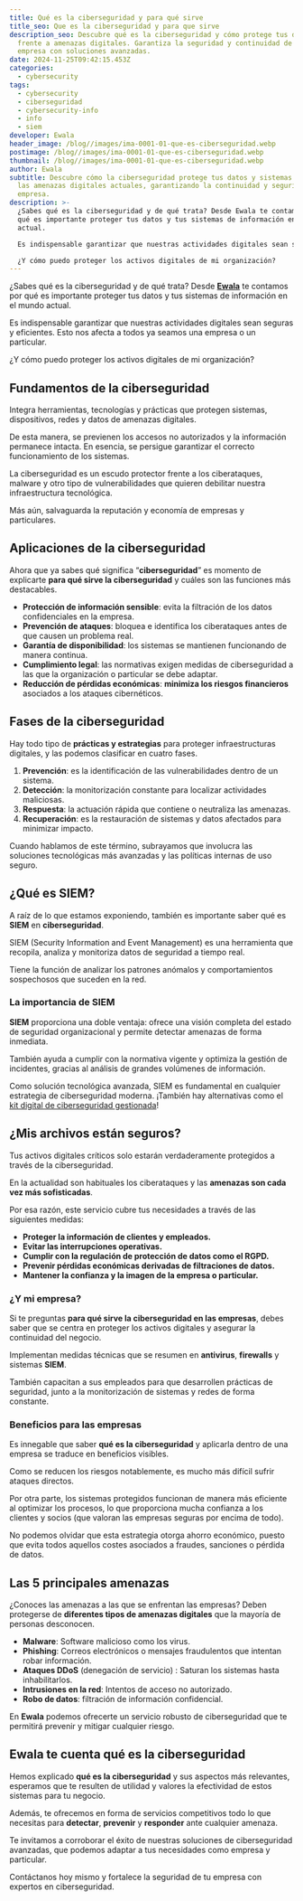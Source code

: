 ```yaml
---
title: Qué es la ciberseguridad y para qué sirve
title_seo: Que es la ciberseguridad y para que sirve
description_seo: Descubre qué es la ciberseguridad y cómo protege tus datos
  frente a amenazas digitales. Garantiza la seguridad y continuidad de tu
  empresa con soluciones avanzadas.
date: 2024-11-25T09:42:15.453Z
categories:
  - cybersecurity
tags:
  - cybersecurity
  - ciberseguridad
  - cybersecurity-info
  - info
  - siem
developer: Ewala
header_image: /blog//images/ima-0001-01-que-es-ciberseguridad.webp
postimage: /blog//images/ima-0001-01-que-es-ciberseguridad.webp
thumbnail: /blog//images/ima-0001-01-que-es-ciberseguridad.webp
author: Ewala
subtitle: Descubre cómo la ciberseguridad protege tus datos y sistemas frente a
  las amenazas digitales actuales, garantizando la continuidad y seguridad de tu
  empresa.
description: >-
  ¿Sabes qué es la ciberseguridad y de qué trata? Desde Ewala te contamos por
  qué es importante proteger tus datos y tus sistemas de información en el mundo
  actual. 

  Es indispensable garantizar que nuestras actividades digitales sean seguras y eficientes. Esto nos afecta a todos ya seamos una empresa o un particular. 

  ¿Y cómo puedo proteger los activos digitales de mi organización?
---
```

<!--StartFragment-->

¿Sabes qué es la ciberseguridad y de qué trata? Desde **[Ewala](https://ewala.es)** te contamos por qué es importante proteger tus datos y tus sistemas de información en el mundo actual. 

Es indispensable garantizar que nuestras actividades digitales sean seguras y eficientes. Esto nos afecta a todos ya seamos una empresa o un particular. 

¿Y cómo puedo proteger los activos digitales de mi organización? 

## **Fundamentos de la ciberseguridad** 

Integra herramientas, tecnologías y prácticas que protegen sistemas, dispositivos, redes y datos de amenazas digitales. 

De esta manera, se previenen los accesos no autorizados y la información permanece intacta. En esencia, se persigue garantizar el correcto funcionamiento de los sistemas. 

La ciberseguridad es un escudo protector frente a los ciberataques, malware y otro tipo de vulnerabilidades que quieren debilitar nuestra infraestructura tecnológica. 

Más aún, salvaguarda la reputación y economía de empresas y particulares. 

## **Aplicaciones de la ciberseguridad** 

Ahora que ya sabes qué significa “**ciberseguridad**” es momento de explicarte **para qué sirve la ciberseguridad** y cuáles son las funciones más destacables. 

* **Protección de información sensible**: evita la filtración de los datos confidenciales en la empresa. 
* **Prevención de ataques**: bloquea e identifica los ciberataques antes de que causen un problema real. 
* **Garantía de disponibilidad**: los sistemas se mantienen funcionando de manera continua. 
* **Cumplimiento legal**: las normativas exigen medidas de ciberseguridad a las que la organización o particular se debe adaptar. 
* **Reducción de pérdidas económicas**: **minimiza los riesgos financieros** asociados a los ataques cibernéticos. 

## **Fases de la ciberseguridad** 

Hay todo tipo de **prácticas y estrategias** para proteger infraestructuras digitales, y las podemos clasificar en cuatro fases. 

1. **Prevención**: es la identificación de las vulnerabilidades dentro de un sistema. 
2. **Detección**: la monitorización constante para localizar actividades maliciosas. 
3. **Respuesta**: la actuación rápida que contiene o neutraliza las amenazas. 
4. **Recuperación**: es la restauración de sistemas y datos afectados para minimizar impacto. 

Cuando hablamos de este término, subrayamos que involucra las soluciones tecnológicas más avanzadas y las políticas internas de uso seguro.  

## **¿Qué es SIEM?** 

A raíz de lo que estamos exponiendo, también es importante saber qué es **SIEM** en **ciberseguridad**. 

SIEM (Security Information and Event Management) es una herramienta que recopila, analiza y monitoriza datos de seguridad a tiempo real. 

Tiene la función de analizar los patrones anómalos y comportamientos sospechosos que suceden en la red. 

### **La importancia de SIEM** 

**SIEM** proporciona una doble ventaja: ofrece una visión completa del estado de seguridad organizacional y permite detectar amenazas de forma inmediata. 

También ayuda a cumplir con la normativa vigente y optimiza la gestión de incidentes, gracias al análisis de grandes volúmenes de información. 

Como solución tecnológica avanzada, SIEM es fundamental en cualquier estrategia de ciberseguridad moderna. ¡También hay alternativas como el [kit digital de ciberseguridad gestionada](https://ewala.es/kit-digital-ciberseguridad-gestionada)! 

## **¿Mis archivos están seguros?** 

Tus activos digitales críticos solo estarán verdaderamente protegidos a través de la ciberseguridad. 

En la actualidad son habituales los ciberataques y las **amenazas son cada vez más sofisticadas**. 

Por esa razón, este servicio cubre tus necesidades a través de las siguientes medidas: 

* **Proteger la información de clientes y empleados.** 
* **Evitar las interrupciones operativas.** 
* **Cumplir con la regulación de protección de datos como el RGPD.** 
* **Prevenir pérdidas económicas derivadas de filtraciones de datos.** 
* **Mantener la confianza y la imagen de la empresa o particular.** 

### **¿Y mi empresa?**  

Si te preguntas **para qué sirve la ciberseguridad en las empresas**, debes saber que se centra en proteger los activos digitales y asegurar la continuidad del negocio. 

Implementan medidas técnicas que se resumen en **antivirus**, **firewalls** y sistemas **SIEM**. 

También capacitan a sus empleados para que desarrollen prácticas de seguridad, junto a la monitorización de sistemas y redes de forma constante. 

### **Beneficios para las empresas** 

Es innegable que saber **qué es la ciberseguridad** y aplicarla dentro de una empresa se traduce en beneficios visibles. 

Como se reducen los riesgos notablemente, es mucho más difícil sufrir ataques directos. 

Por otra parte, los sistemas protegidos funcionan de manera más eficiente al optimizar los procesos, lo que proporciona mucha confianza a los clientes y socios (que valoran las empresas seguras por encima de todo). 

No podemos olvidar que esta estrategia otorga ahorro económico, puesto que evita todos aquellos costes asociados a fraudes, sanciones o pérdida de datos. 

## **Las 5 principales amenazas**  

¿Conoces las amenazas a las que se enfrentan las empresas? Deben protegerse de **diferentes tipos de amenazas digitales** que la mayoría de personas desconocen. 

* **Malware**: Software malicioso como los virus. 
* **Phishing**: Correos electrónicos o mensajes fraudulentos que intentan robar información. 
* **Ataques DDoS** (denegación de servicio) : Saturan los sistemas hasta inhabilitarlos.
* **Intrusiones en la red**: Intentos de acceso no autorizado. 
* **Robo de datos**: filtración de información confidencial. 

En **Ewala** podemos ofrecerte un servicio robusto de ciberseguridad que te permitirá prevenir y mitigar cualquier riesgo.  

## **Ewala te cuenta qué es la ciberseguridad** 

Hemos explicado **qué es la ciberseguridad** y sus aspectos más relevantes, esperamos que te resulten de utilidad y valores la efectividad de estos sistemas para tu negocio. 

Además, te ofrecemos en forma de servicios competitivos todo lo que necesitas para **detectar**, **prevenir** y **responder** ante cualquier amenaza. 

Te invitamos a corroborar el éxito de nuestras soluciones de ciberseguridad avanzadas, que podemos adaptar a tus necesidades como empresa y particular. 

Contáctanos hoy mismo y fortalece la seguridad de tu empresa con expertos en ciberseguridad. 

<!--EndFragment-->